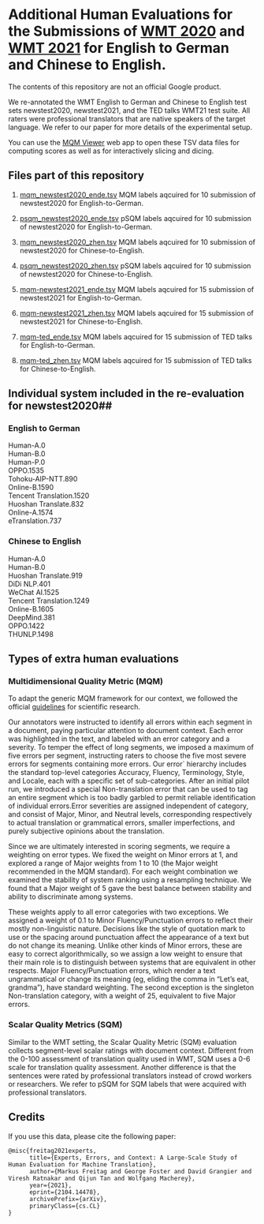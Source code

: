 # Additional Human Evaluations for the Submissions of [WMT 2020](http://www.statmt.org/wmt20/) and [WMT 2021](http://www.statmt.org/wmt21/) for English to German and Chinese to English.

The contents of this repository are not an official Google product.

We re-annotated the WMT English to German and Chinese to English test sets newstest2020, newstest2021, and the TED talks WMT21 test suite. All raters were professional translators that are native speakers of the target language. 
We refer to our paper for more details of the experimental setup.

You can use the [MQM Viewer](https://github.com/google-research/google-research/tree/master/mqm_viewer) web app to open these TSV data files for computing scores as well as for interactively slicing and dicing.

## Files part of this repository ##

1. [mqm_newstest2020_ende.tsv](newstest2020/ende/mqm_newstest2020_ende.tsv) MQM labels aqcuired for 10 submission of newstest2020 for English-to-German.

2. [psqm_newstest2020_ende.tsv](newstest2020/ende/psqm_newstest2020_ende.tsv) pSQM labels aqcuired for 10 submission of newstest2020 for English-to-German.

3. [mqm_newstest2020_zhen.tsv](newstest2020/zhen/mqm_newstest2020_zhen.tsv) MQM labels aqcuired for 10 submission of newstest2020 for Chinese-to-English.

4. [psqm_newstest2020_zhen.tsv](newstest2020/zhen/psqm_newstest2020_zhen.tsv) pSQM labels aqcuired for 10 submission of newstest2020 for Chinese-to-English.

5. [mqm-newstest2021_ende.tsv](newstest2021/ende/mqm-newstest2021_ende.tsv) MQM labels aqcuired for 15 submission of newstest2021 for English-to-German.

6. [mqm-newstest2021_zhen.tsv](newstest2021/zhen/mqm-newstest2021_zhen.tsv) MQM labels aqcuired for 15 submission of newstest2021 for Chinese-to-English.

7. [mqm-ted_ende.tsv](ted/ende/mqm-ted_ende.tsv) MQM labels aqcuired for 15 submission of TED talks for English-to-German.

8. [mqm-ted_zhen.tsv](ted/zhen/mqm-ted_zhen.tsv) MQM labels aqcuired for 15 submission of TED talks for Chinese-to-English.


## Individual system included in the re-evaluation for newstest2020##

### English to German ###
Human-A.0\
Human-B.0\
Human-P.0\
OPPO.1535\
Tohoku-AIP-NTT.890\
Online-B.1590\
Tencent Translation.1520\
Huoshan Translate.832\
Online-A.1574\
eTranslation.737

### Chinese to English ###
Human-A.0\
Human-B.0\
Huoshan Translate.919\
DiDi NLP.401\
WeChat AI.1525\
Tencent Translation.1249\
Online-B.1605\
DeepMind.381\
OPPO.1422\
THUNLP.1498


## Types of extra human evaluations ##
### Multidimensional Quality Metric (MQM) ###
To adapt the generic MQM framework for our context, we followed the official [guidelines](http://qt21.eu/downloads/MQM-usage-guidelines.pdf) for scientific research.

Our annotators were instructed to identify all errors within each segment in a document, paying particular attention to document context. Each error was highlighted in the text, and labeled with an error category and a severity. To temper the effect of long segments, we imposed a maximum of five errors per segment, instructing raters to choose the five most severe errors for segments containing more errors.
Our error` hierarchy includes the standard top-level categories Accuracy, Fluency, Terminology, Style, and Locale, each with a specific set of  sub-categories. After an initial pilot run, we introduced a special Non-translation error that can be used to tag an entire segment which is too badly garbled to permit reliable identification of individual errors.Error severities are assigned independent of category, and consist of Major, Minor, and Neutral levels, corresponding respectively to actual translation or grammatical errors, smaller imperfections, and purely subjective opinions about the translation. 

Since we are ultimately interested in scoring segments, we require a weighting on error types. We fixed the weight on Minor errors at 1, and explored a range of Major weights from 1 to 10 (the Major weight recommended in the MQM standard). For each weight combination we examined the stability of system ranking using a resampling technique. We found that a Major weight of 5 gave the best balance between stability and ability to discriminate among systems.

These weights apply to all error categories with two exceptions. We assigned a weight of 0.1 to Minor Fluency/Punctuation errors to reflect their mostly non-linguistic nature. Decisions like the style of quotation mark to use or the spacing around punctuation affect the appearance of a text but do not change its meaning. Unlike other kinds of Minor errors, these are easy to correct algorithmically, so we assign a low weight to ensure that their main role is to distinguish between systems that are equivalent in other respects. Major Fluency/Punctuation errors, which render a text ungrammatical or change its meaning (eg, eliding the comma in “Let’s eat, grandma”), have standard weighting.
The second exception is the singleton Non-translation category, with a weight of 25, equivalent to five Major errors.

### Scalar Quality Metrics (SQM) ###
Similar to the WMT setting, the Scalar Quality Metric (SQM) evaluation collects segment-level scalar ratings with document context. Different from the 0-100 assessment of translation quality used in WMT, SQM uses a 0-6 scale for
translation quality assessment. Another difference is that the sentences were rated by professional translators instead of crowd workers or researchers. We refer to pSQM for SQM labels that were acquired with professional translators.

## Credits ##

If you use this data, please cite the following paper:

```
@misc{freitag2021experts,
      title={Experts, Errors, and Context: A Large-Scale Study of Human Evaluation for Machine Translation}, 
      author={Markus Freitag and George Foster and David Grangier and Viresh Ratnakar and Qijun Tan and Wolfgang Macherey},
      year={2021},
      eprint={2104.14478},
      archivePrefix={arXiv},
      primaryClass={cs.CL}
}
```
